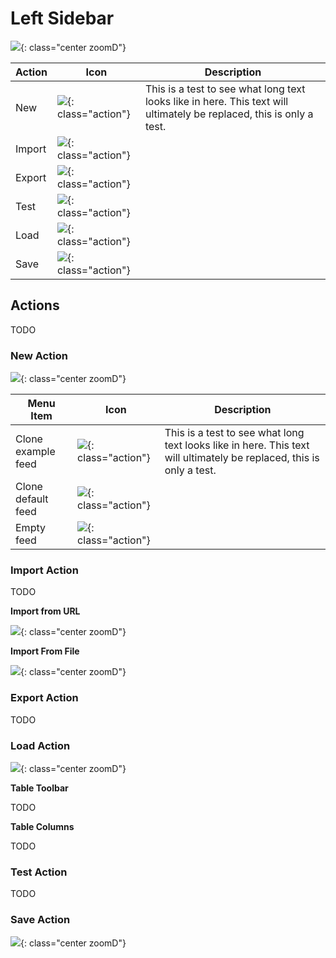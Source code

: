 # Left Sidebar

![](../assets/images/editor/sidebar/sidebar.png){: class="center zoomD"}

| __Action__ | __Icon__ | __Description__ |
| --- | --- | --- |
| New | ![](../assets/images/editor/icons/round_note_add_white_24dp.png){: class="action"} | This is a test to see what long text looks like in here. This text will ultimately be replaced, this is only a test. |
| Import | ![](../assets/images/editor/icons/round_publish_white_24dp.png){: class="action"} |  |
| Export | ![](../assets/images/editor/icons/round_file_download_white_24dp.png){: class="action"} |  |
| Test | ![](../assets/images/editor/icons/round_check_circle_white_24dp.png){: class="action"} |  |
| Load | ![](../assets/images/editor/icons/round_file_open_white_24dp.png){: class="action"} |  |
| Save | ![](../assets/images/editor/icons/round_save_white_24dp.png){: class="action"} |  |


## Actions

TODO

### New Action

![](../assets/images/editor/sidebar/newmenu.png){: class="center zoomD"}

| __Menu Item__ | __Icon__ | __Description__ |
| --- | --- | --- |
| Clone example feed | ![](../assets/images/editor/icons/round_file_copy_white_24dp.png){: class="action"} | This is a test to see what long text looks like in here. This text will ultimately be replaced, this is only a test. |
| Clone default feed | ![](../assets/images/editor/icons/round_file_copy_white_24dp.png){: class="action"} |  |
| Empty feed | ![](../assets/images/editor/icons/round_file_copy_white_24dp.png){: class="action"} |  |

### Import Action

TODO

**Import from URL**

![](../assets/images/editor/sidebar/importurl.png){: class="center zoomD"}

**Import From File**

![](../assets/images/editor/sidebar/importfile.png){: class="center zoomD"}

### Export Action

TODO

### Load Action

![](../assets/images/editor/sidebar/loadfeed.png){: class="center zoomD"}

**Table Toolbar**

TODO

**Table Columns**

TODO

### Test Action

TODO

### Save Action

![](../assets/images/editor/sidebar/overwritefeed.png){: class="center zoomD"}